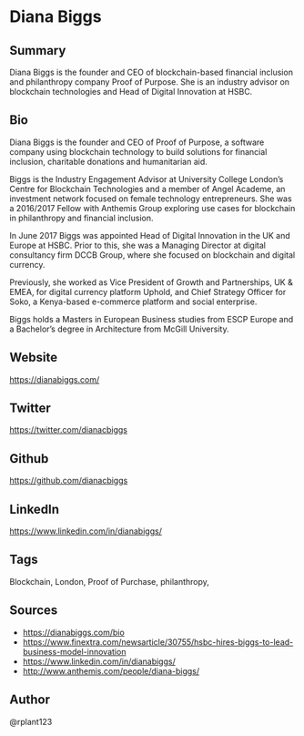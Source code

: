 # Diana Biggs

## Summary
Diana Biggs is the founder and CEO of blockchain-based financial inclusion and philanthropy company Proof of Purpose. She is an industry advisor on blockchain technologies and Head of Digital Innovation at HSBC.

## Bio
Diana Biggs is the founder and CEO of Proof of Purpose, a software company using blockchain technology to build solutions for financial inclusion, charitable donations and humanitarian aid. 

Biggs is the Industry Engagement Advisor at University College London’s Centre for Blockchain Technologies and a member of Angel Academe, an investment network focused on female technology entrepreneurs. She was a 2016/2017 Fellow with Anthemis Group exploring use cases for blockchain in philanthropy and financial inclusion. 

In June 2017 Biggs was appointed Head of Digital Innovation in the UK and Europe at HSBC. Prior to this, she was a Managing Director at digital consultancy firm DCCB Group, where she focused on blockchain and digital currency. 

Previously, she worked as Vice President of Growth and Partnerships, UK & EMEA, for digital currency platform Uphold, and Chief Strategy Officer for Soko, a Kenya-based e-commerce platform and social enterprise.

Biggs holds a Masters in European Business studies from ESCP Europe and a Bachelor’s degree in Architecture from McGill University.

## Website
https://dianabiggs.com/

## Twitter
https://twitter.com/dianacbiggs

## Github
https://github.com/dianacbiggs

## LinkedIn
https://www.linkedin.com/in/dianabiggs/

## Tags
Blockchain, London, Proof of Purchase, philanthropy, 

## Sources
* https://dianabiggs.com/bio
* https://www.finextra.com/newsarticle/30755/hsbc-hires-biggs-to-lead-business-model-innovation
* https://www.linkedin.com/in/dianabiggs/
* http://www.anthemis.com/people/diana-biggs/

## Author
@rplant123

